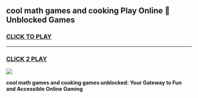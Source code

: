 
## cool math games and cooking Play Online 👋 Unblocked Games
<h3>
<a href="https://news.freeplayer.one?title=cool_math_games_and_cooking&ref=17CMG">CLICK TO PLAY</a></h3>
<hr>

<h3>
<a href="https://news.freeplayer.one?title=cool_math_games_and_cooking&ref=17CMG">CLICK 2 PLAY</a>
  
</h3>

<a href="https://news.freeplayer.one?title=cool_math_games_and_cooking&ref=17CMG/"><img src="https://clearcache.store/games.png"></a>


**cool math games and cooking games unblocked: Your Gateway to Fun and Accessible Online Gaming**

